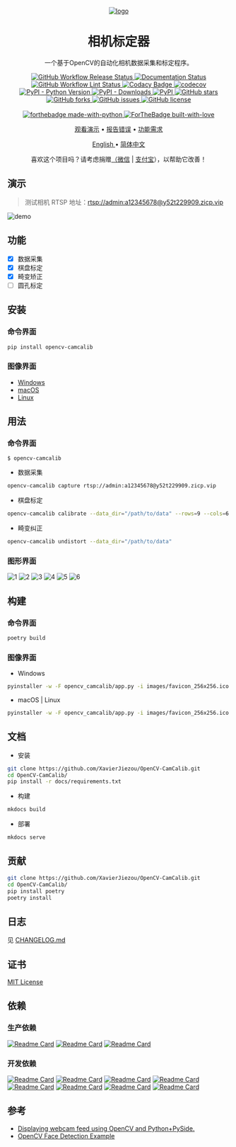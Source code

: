 <p align="center">
    <a href="https://pixelied.com/editor/design/62d95249afecc1406f2037a9"><img alt="logo" src="https://raw.githubusercontent.com/XavierJiezou/OpenCV-CamCalib/main/images/favicon_256x256.svg" /></a>
<h1 align="center">相机标定器</h1>
<p align="center">一个基于OpenCV的自动化相机数据采集和标定程序。
</p>
</p>
<p align="center">
    <a href="https://github.com/XavierJiezou/OpenCV-CamCalib/actions?query=workflow:Release">
        <img src="https://github.com/XavierJiezou/OpenCV-CamCalib/workflows/Release/badge.svg"
            alt="GitHub Workflow Release Status" />
    </a>
    <a href='https://opencv-camera-calibration.readthedocs.io/zh/latest/?badge=latest'>
        <img src='https://readthedocs.org/projects/opencv-camera-calibration/badge/?version=latest' alt='Documentation Status' />
    </a>
    <a href="https://github.com/XavierJiezou/OpenCV-CamCalib/actions?query=workflow:Lint">
        <img src="https://github.com/XavierJiezou/LitMNIST/workflows/Lint/badge.svg"
            alt="GitHub Workflow Lint Status" />
    <a
        href="https://www.codacy.com/gh/XavierJiezou/OpenCV-CamCalib/dashboard?utm_source=github.com&amp;utm_medium=referral&amp;utm_content=XavierJiezou/OpenCV-CamCalib&amp;utm_campaign=Badge_Grade">
        <img src="https://app.codacy.com/project/badge/Grade/c2f85c8d6b8a4892b40059703f087eab" alt="Codacy Badge">
    </a>
    <a href="https://codecov.io/gh/XavierJiezou/OpenCV-CamCalib">
        <img src="https://codecov.io/gh/XavierJiezou/OpenCV-CamCalib/branch/main/graph/badge.svg?token=QpCLcUGoYx" alt="codecov">
    </a>
    <a href="https://pypi.org/project/OpenCV-CamCalib/">
        <img src="https://img.shields.io/pypi/pyversions/OpenCV-CamCalib" alt="PyPI - Python Version">
    </a>
    <a href="https://pypistats.org/packages/OpenCV-CamCalib">
        <img src="https://img.shields.io/pypi/dm/OpenCV-CamCalib" alt="PyPI - Downloads">
    </a>
    <a href="https://pypi.org/project/OpenCV-CamCalib/">
        <img src="https://img.shields.io/pypi/v/OpenCV-CamCalib" alt="PyPI">
    </a>
    <a href="https://github.com/XavierJiezou/OpenCV-CamCalib/stargazers">
        <img src="https://img.shields.io/github/stars/XavierJiezou/OpenCV-CamCalib" alt="GitHub stars">
    </a>
    <a href="https://github.com/XavierJiezou/OpenCV-CamCalib/network">
        <img src="https://img.shields.io/github/forks/XavierJiezou/OpenCV-CamCalib" alt="GitHub forks">
    </a>
    <a href="https://github.com/XavierJiezou/OpenCV-CamCalib/issues">
        <img src="https://img.shields.io/github/issues/XavierJiezou/OpenCV-CamCalib" alt="GitHub issues">
    </a>
    <a href="https://github.com/XavierJiezou/OpenCV-CamCalib/blob/main/LICENSE">
        <img src="https://img.shields.io/github/license/XavierJiezou/OpenCV-CamCalib" alt="GitHub license">
    </a>
    <br />
    <br />
    <a href="https://www.python.org/">
        <img src="http://ForTheBadge.com/images/badges/made-with-python.svg" alt="forthebadge made-with-python">
    </a>
    <a href="https://github.com/XavierJiezou">
        <img src="http://ForTheBadge.com/images/badges/built-with-love.svg" alt="ForTheBadge built-with-love">
    </a>
</p>
<p align="center">
    <a href="#演示">观看演示</a>
    •
    <a href="https://github.com/xavierjiezou/OpenCV-CamCalib/issues/new">报告错误</a>
    •
    <a href="https://github.com/xavierjiezou/OpenCV-CamCalib/issues/new">功能需求</a>
  </p>
  <p align="center">
    <a href="/docs/README.en.md">English </a>
    •
    <a href="/docs/README.cn.md">简体中文</a>
</p>
<p align="center">喜欢这个项目吗？请考虑捐赠<a href="https://paypal.me/xavierjiezou?country.x=C2&locale.x=zh_XC">（<a
            href="https://raw.githubusercontent.com/XavierJiezou/OpenCV-CamCalib/main/images/wechat.jpg">微信</a> | <a
            href="https://raw.githubusercontent.com/XavierJiezou/OpenCV-CamCalib/main/images/alipay.jpg">支付宝</a>）</a>，以帮助它改善！</p>

## 演示

> 测试相机 RTSP 地址：[rtsp://admin:a12345678@y52t229909.zicp.vip](rtsp://admin:a12345678@y52t229909.zicp.vip)

![demo](https://raw.githubusercontent.com/XavierJiezou/OpenCV-CamCalib/main/images/demo.png)

## 功能

- [x] 数据采集
- [x] 棋盘标定
- [x] 畸变矫正
- [ ] 圆孔标定

## 安装

### 命令界面

```bash
pip install opencv-camcalib
```

### 图像界面

- [Windows](https://github.com/XavierJiezou/OpenCV-CamCalib/releases/download/0.1.1/opencv-camcalib-0.1.1.exe)
- [macOS](https://github.com/XavierJiezou/OpenCV-CamCalib/releases/download/0.1.1/opencv-camcalib-0.1.1.dmg)
- [Linux](https://github.com/XavierJiezou/OpenCV-CamCalib/releases/download/0.1.1/opencv-camcalib-0.1.1.AppImage)

## 用法

### 命令界面

`$ opencv-camcalib`

- 数据采集

```bash
opencv-camcalib capture rtsp://admin:a12345678@y52t229909.zicp.vip
```

- 棋盘标定

```bash
opencv-camcalib calibrate --data_dir="/path/to/data" --rows=9 --cols=6
```

- 畸变纠正

```bash
opencv-camcalib undistort --data_dir="/path/to/data"
```

### 图形界面

![1](/images/gui/1_main_window.png)
![2](/images/gui/2_chessboard_calibration.png)
![3](/images/gui/3_distortion_correction.png)
![4](/images/gui/4_screenshot_setting.png)
![5](/images/gui/5_data_collection.png)
![6](/images/gui/6_about_us.png)

## 构建

### 命令界面

```bash
poetry build
```

### 图像界面

- Windows

```bash
pyinstaller -w -F opencv_camcalib/app.py -i images/favicon_256x256.ico --add-data "images/favicon_256x256.ico;images"
```

- macOS | Linux

```bash
pyinstaller -w -F opencv_camcalib/app.py -i images/favicon_256x256.ico --add-data "images/favicon_256x256.ico:images"
```

## 文档

- 安装

```bash
git clone https://github.com/XavierJiezou/OpenCV-CamCalib.git
cd OpenCV-CamCalib/
pip install -r docs/requirements.txt
```

- 构建

```bash
mkdocs build
```

- 部署

```bash
mkdocs serve
```

## 贡献

```bash
git clone https://github.com/XavierJiezou/OpenCV-CamCalib.git
cd OpenCV-CamCalib/
pip install poetry
poetry install
```

## 日志

见 [CHANGELOG.md](/CHANGELOG.md)

## 证书

[MIT License](/LICENSE)

## 依赖

### 生产依赖

[![Readme Card](https://github-readme-stats.vercel.app/api/pin/?username=psf&repo=requests)](https://github.com/psf/requests)
[![Readme Card](https://github-readme-stats.vercel.app/api/pin/?username=Textualize&repo=rich)](https://github.com/Textualize/rich)
[![Readme Card](https://github-readme-stats.vercel.app/api/pin/?username=google&repo=python-fire)](https://github.com/google/python-fire)

### 开发依赖

[![Readme Card](https://github-readme-stats.vercel.app/api/pin/?username=python-poetry&repo=poetry)](https://github.com/python-poetry/poetry)
[![Readme Card](https://github-readme-stats.vercel.app/api/pin/?username=pytest-dev&repo=pytest)](https://github.com/pytest-dev/pytest)
[![Readme Card](https://github-readme-stats.vercel.app/api/pin/?username=pytest-dev&repo=pytest-cov)](https://github.com/pytest-dev/pytest-cov)
[![Readme Card](https://github-readme-stats.vercel.app/api/pin/?username=pre-commit&repo=pre-commit)](https://github.com/pre-commit/pre-commit)
[![Readme Card](https://github-readme-stats.vercel.app/api/pin/?username=PyCQA&repo=flake8)](https://github.com/PyCQA/flake8)
[![Readme Card](https://github-readme-stats.vercel.app/api/pin/?username=PyCQA&repo=pylint)](https://github.com/PyCQA/pylint)
[![Readme Card](https://github-readme-stats.vercel.app/api/pin/?username=psf&repo=black)](https://github.com/psf/black)
[![Readme Card](https://github-readme-stats.vercel.app/api/pin/?username=uiri&repo=toml)](https://github.com/uiri/toml)

## 参考

- [Displaying webcam feed using OpenCV and Python+PySide.](https://gist.github.com/bsdnoobz/8464000)
- [OpenCV Face Detection Example](https://doc.qt.io/qtforpython/examples/example_external__opencv.html)
